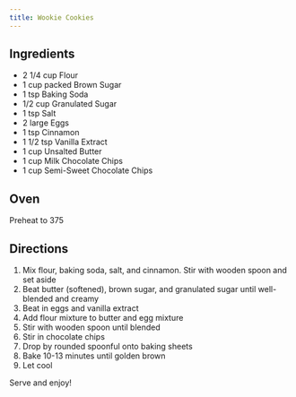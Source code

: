```yaml
---
title: Wookie Cookies
---
```

## Ingredients
* 2 1/4 cup Flour
* 1 cup packed Brown Sugar
* 1 tsp Baking Soda
* 1/2 cup Granulated Sugar
* 1 tsp Salt
* 2 large Eggs
* 1 tsp Cinnamon
* 1 1/2 tsp Vanilla Extract
* 1 cup Unsalted Butter
* 1 cup Milk Chocolate Chips
* 1 cup Semi-Sweet Chocolate Chips

## Oven
Preheat to 375

## Directions
1. Mix flour, baking soda, salt, and cinnamon. Stir with wooden spoon and set aside
2. Beat butter (softened), brown sugar, and granulated sugar until well-blended and creamy
3. Beat in eggs and vanilla extract
4. Add flour mixture to butter and egg mixture
5. Stir with wooden spoon until blended
6. Stir in chocolate chips
7. Drop by rounded spoonful onto baking sheets
8. Bake 10-13 minutes until golden brown
9. Let cool

Serve and enjoy!
